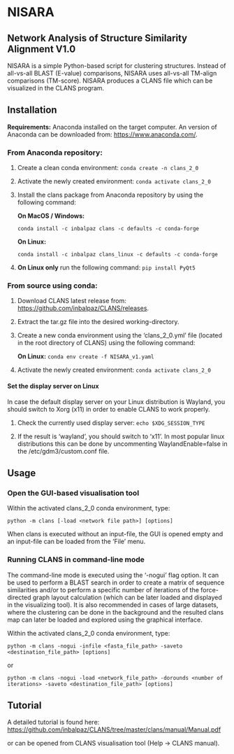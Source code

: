# NISARA
## Network Analysis of Structure Similarity Alignment V1.0

NISARA is a simple Python-based script for clustering structures. Instead of all-vs-all BLAST (E-value) comparisons, NISARA uses all-vs-all TM-align comparisons (TM-score). NISARA produces a CLANS file which can be visualized in the CLANS program.

## Installation

**Requirements:** Anaconda installed on the target computer. An version of Anaconda can be downloaded from: https://www.anaconda.com/.

### From Anaconda repository:

1.	Create a clean conda environment: `conda create -n clans_2_0`

2.	Activate the newly created environment: `conda activate clans_2_0`

3.	Install the clans package from Anaconda repository by using the following command:

      **On MacOS / Windows:**

      `conda install -c inbalpaz clans -c defaults -c conda-forge`

      **On Linux:**

      `conda install -c inbalpaz clans_linux -c defaults -c conda-forge`

4. **On Linux only** run the following command: `pip install PyQt5`

### From source using conda:

1. Download CLANS latest release from: https://github.com/inbalpaz/CLANS/releases.

2. Extract the tar.gz file into the desired working-directory.

3. Create a new conda environment using the ‘clans_2_0.yml’ file (located in the root directory of CLANS) using the following command:

   **On Linux:** `conda env create -f NISARA_v1.yaml`

4. Activate the newly created environment: `conda activate clans_2_0`

#### Set the display server on Linux
In case the default display server on your Linux distribution is Wayland, you should switch to Xorg (x11) in order to enable CLANS to work properly.

1. Check the currently used display server: `echo $XDG_SESSION_TYPE`

2. If the result is ‘wayland’, you should switch to ‘x11’. In most popular linux distributions this can be done by uncommenting WaylandEnable=false in the /etc/gdm3/custom.conf file.
    
## Usage

### Open the GUI-based visualisation tool

Within the activated clans_2_0 conda environment, type:

`python -m clans [-load <network file path>] [options]
`

When clans is executed without an input-file, the GUI is opened empty and an input-file can be loaded from the ‘File’ menu.

### Running CLANS in command-line mode

The command-line mode is executed using the ‘-nogui’ flag option. It can be used to perform a BLAST search in order to create a matrix of sequence similarities and/or to perform a specific number of iterations of the force-directed graph layout calculation (which can be later loaded and displayed in the visualizing tool). It is also recommended in cases of large datasets, where the clustering can be done in the background and the resulted clans map can later be loaded and explored using the graphical interface.

Within the activated clans_2_0 conda environment, type:

`python -m clans -nogui -infile <fasta_file_path> -saveto <destination_file_path> [options]
`

or

`python -m clans -nogui -load <network_file_path> -dorounds <number of iterations> -saveto <destination_file_path> [options]`

## Tutorial

A detailed tutorial is found here: https://github.com/inbalpaz/CLANS/tree/master/clans/manual/Manual.pdf

or can be opened from CLANS visualisation tool (Help -> CLANS manual).
